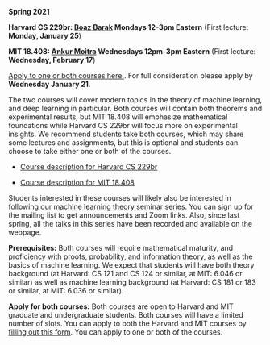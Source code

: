 
__Spring 2021__ 

__Harvard CS 229br: [Boaz Barak](https://boazbarak.org)  Mondays 12-3pm Eastern__ (First lecture: __Monday, January 25__) 


__MIT 18.408: [Ankur Moitra](http://people.csail.mit.edu/moitra/)  Wednesdays 12pm-3pm Eastern__ (First lecture: __Wednesday, February 17__)

[Apply to one or both courses here.](http://tiny.cc/mltheoryseminar). For full consideration please apply by __Wednesday January 21__.

The two courses will cover modern topics in the theory of machine learning, and deep learning in particular. Both courses will contain both theorems and experimental results, but MIT 18.408 will emphasize mathematical foundations while Harvard CS 229br will focus more on experimental insights. We recommend students take both courses, which may share some lectures and assignments, but this is optional and students can choose to take either one or both of the courses. 

* [Course description for Harvard CS 229br](cs229br)

* [Course description for MIT 18.408](mit18408)


Students interested in these courses will likely also be interested in following our [machine learning theory seminar series](https://mltheory.org/#talks). You can sign up for the mailing list to get announcements and Zoom links. Also, since last spring, all the talks in this series have been recorded and available on the webpage.

__Prerequisites:__ Both courses will require mathematical maturity, and proficiency with proofs, probability, and information theory, as well as the basics of machine learning. We expect that students will have both theory background (at Harvard: CS 121 and CS 124 or similar, at MIT: 6.046 or similar) as well as machine learning background (at Harvard: CS 181 or 183 or similar, at MIT: 6.036 or similar). 


__Apply for both courses:__ Both courses are open to Harvard and MIT graduate and undergraduate students.  Both courses will have a limited number of slots. You can apply to both the Harvard and MIT courses by [filling out this form](http://tiny.cc/mltheoryseminar). You can apply to one or both of the courses.







